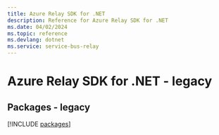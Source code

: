 ```yaml
---
title: Azure Relay SDK for .NET
description: Reference for Azure Relay SDK for .NET
ms.date: 04/02/2024
ms.topic: reference
ms.devlang: dotnet
ms.service: service-bus-relay
---
```

# Azure Relay SDK for .NET - legacy
## Packages - legacy
[!INCLUDE [packages](relay-index.md)]